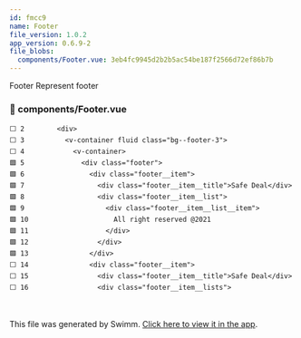 ```yaml
---
id: fmcc9
name: Footer
file_version: 1.0.2
app_version: 0.6.9-2
file_blobs:
  components/Footer.vue: 3eb4fc9945d2b2b5ac54be187f2566d72ef86b7b
---
```


Footer Represent footer
<!-- NOTE-swimm-snippet: the lines below link your snippet to Swimm -->
### 📄 components/Footer.vue
```vue
⬜ 2        <div>
⬜ 3          <v-container fluid class="bg--footer-3">
⬜ 4            <v-container>
🟩 5              <div class="footer">
🟩 6                <div class="footer__item">
🟩 7                  <div class="footer__item__title">Safe Deal</div>
🟩 8                  <div class="footer__item__list">
🟩 9                    <div class="footer__item__list__item">
🟩 10                     All right reserved @2021
🟩 11                   </div>
🟩 12                 </div>
🟩 13               </div>
⬜ 14               <div class="footer__item">
⬜ 15                 <div class="footer__item__title">Safe Deal</div>
⬜ 16                 <div class="footer__item__lists">
```

<br/>

This file was generated by Swimm. [Click here to view it in the app](https://app.swimm.io/repos/Z2l0aHViJTNBJTNBc2FmZS1kZWFsLXJlZGVzaWduJTNBJTNBb2JlbmRlcg==/docs/fmcc9).